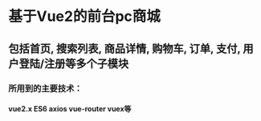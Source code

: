 # 基于Vue2的前台pc商城
##  包括首页, 搜索列表, 商品详情, 购物车, 订单, 支付, 用户登陆/注册等多个子模块
### 所用到的主要技术：
####    vue2.x   ES6  axios vue-router  vuex等